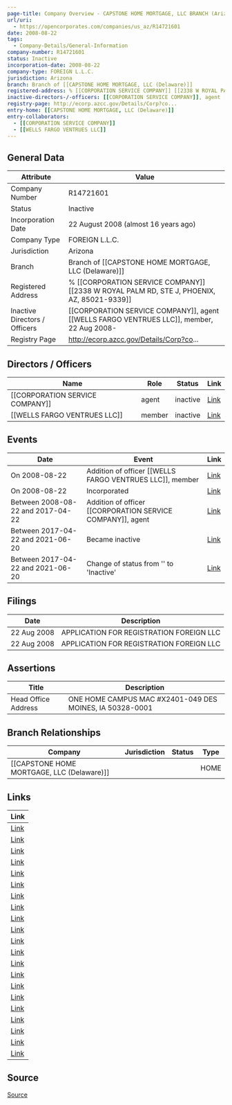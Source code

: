 ```yaml
---
page-title: Company Overview - CAPSTONE HOME MORTGAGE, LLC BRANCH (Arizona)
url/uri:
  - https://opencorporates.com/companies/us_az/R14721601
date: 2008-08-22
tags:
  - Company-Details/General-Information
company-number: R14721601
status: Inactive
incorporation-date: 2008-08-22
company-type: FOREIGN L.L.C.
jurisdiction: Arizona
branch: Branch of [[CAPSTONE HOME MORTGAGE, LLC (Delaware)]]
registered-address: % [[CORPORATION SERVICE COMPANY]] [[2338 W ROYAL PALM RD, STE J, PHOENIX, AZ, 85021-9339]]
inactive-directors-/-officers: [[CORPORATION SERVICE COMPANY]], agent [[WELLS FARGO VENTRUES LLC]], member, 22 Aug 2008-
registry-page: http://ecorp.azcc.gov/Details/Corp?co...
entry-home: [[CAPSTONE HOME MORTGAGE, LLC (Delaware)]]
entry-collaborators:
  - [[CORPORATION SERVICE COMPANY]]
  - [[WELLS FARGO VENTRUES LLC]]
---
```

## General Data
| Attribute | Value |
|-----------|-------|
| Company Number | R14721601 |
| Status | Inactive |
| Incorporation Date | 22 August 2008 (almost 16 years ago) |
| Company Type | FOREIGN L.L.C. |
| Jurisdiction | Arizona |
| Branch | Branch of [[CAPSTONE HOME MORTGAGE, LLC (Delaware)]] |
| Registered Address | % [[CORPORATION SERVICE COMPANY]] [[2338 W ROYAL PALM RD, STE J, PHOENIX, AZ, 85021-9339]] |
| Inactive Directors / Officers | [[CORPORATION SERVICE COMPANY]], agent [[WELLS FARGO VENTRUES LLC]], member, 22 Aug 2008- |
| Registry Page | http://ecorp.azcc.gov/Details/Corp?co... |

## Directors / Officers
| Name | Role | Status | Link |
|------|------|--------|------|
| [[CORPORATION SERVICE COMPANY]] | agent | inactive | [Link](https://opencorporates.com/officers/254877652) |
| [[WELLS FARGO VENTRUES LLC]] | member | inactive | [Link](https://opencorporates.com/officers/911875589) |

## Events
| Date | Event | Link |
|------|-------|------|
| On 2008-08-22 | Addition of officer [[WELLS FARGO VENTRUES LLC]], member | [Link](https://opencorporates.com/events/1393588502) |
| On 2008-08-22 | Incorporated | [Link](https://opencorporates.com/events/778279811) |
| Between 2008-08-22 and 2017-04-22 | Addition of officer [[CORPORATION SERVICE COMPANY]], agent | [Link](https://opencorporates.com/events/1393588235) |
| Between 2017-04-22 and 2021-06-20 | Became inactive | [Link](https://opencorporates.com/events/2220063995) |
| Between 2017-04-22 and 2021-06-20 | Change of status from '' to 'Inactive' | [Link](https://opencorporates.com/events/2220064052) |

## Filings
| Date | Description |
|------|-------------|
| 22 Aug 2008 | APPLICATION FOR REGISTRATION FOREIGN LLC | [Link](https://opencorporates.com/filings/338967855) |
| 22 Aug 2008 | APPLICATION FOR REGISTRATION FOREIGN LLC | [Link](https://opencorporates.com/filings/336170732) |

## Assertions
| Title | Description |
|-------|-------------|
| Head Office Address | ONE HOME CAMPUS MAC #X2401-049 DES MOINES, IA 50328-0001 |

## Branch Relationships
| Company | Jurisdiction | Status | Type |
|---------|--------------|--------|------|
| [[CAPSTONE HOME MORTGAGE, LLC (Delaware)]] |  |  | HOME |

## Links
| Link |
|------|
| [Link](/data/43789903) |
| [Link](/companies/us_fl/M05000005380) |
| [Link](/companies/us_ok/3712228521) |
| [Link](/officers/911875589) |
| [Link](/companies/us_nj/0600340885) |
| [Link](https://opencorporates.com/companies/us_az/R14721601/filings) |
| [Link](/companies/us_ct/0898345) |
| [Link](/companies/us_fl/M05000005011) |
| [Link](/filings/336170732) |
| [Link](/events/2220063995) |
| [Link](/events/1393588235) |
| [Link](/officers/254877652) |
| [Link](/companies/us_ga/0564568) |
| [Link](/companies/us_nc/0908276) |
| [Link](/companies/us_in/2005121200055) |
| [Link](/events/2220064052) |
| [Link](/companies/us_nv/E0682372008-9) |
| [Link](https://ecorp.azcc.gov/EntitySearch/Index) |
| [Link](/filings/338967855) |
| [Link](/companies/us_de/4012996) |
| [Link](http://ecorp.azcc.gov/Details/Corp?corpid=R14721601) |


## Source
[Source](https://opencorporates.com/companies/us_az/R14721601)
